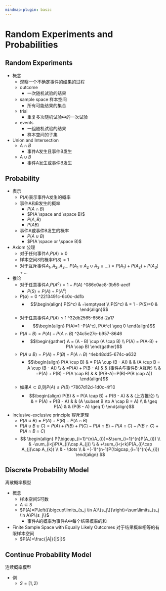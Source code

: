 ```yaml
---
mindmap-plugin: basic
---
```


# Random Experiments and Probabilities

## Random Experiments
- 概念
   - 观察一个不确定事件的结果的过程
   - outcome
      - 一次随机试验的结果
   - sample space
      样本空间
      - 所有可能结果的集合
   - trial
      - 重复多次随机试验中的一次试验
   - events
      - 一组随机试验的结果
      - 样本空间的子集
- Union and Intersection
   - $A \cap B$
      - 事件A发生且事件B发生
   - $A \cup B$
      - 事件A发生或事件B发生

## Probability
- 表示
   - $P(A)$表示事件A发生的概率
   - 事件A和B发生的概率
      - $P(A \cap B)$
      - $P(A \space and \space B)$
      - $P(A,B)$
      - $P(AB)$
   - 事件A或事件B发生的概率
      - $P(A \cup B)$
      - $P(A \space or \space B)$
- Axiom
   公理
   - 对于任何事件$A$,$P(A)\geq0$
   - 样本空间$S$的概率$P(S)=1$
   - 对于互斥事件$A_1,A_2,A_3\dots$
      $P(A_1 \cup A_2 \cup A_3 \cup \dots) = P(A_1) + P(A_2) + P(A_3) + \dots$
- 推论
   - 对于任意事件$A$,$P(A^{c})=1-P(A)$ ^086c0ac8-3b56-aedf
      - $P(S)=P(A)+P(A^c)$
   - $P(\emptyset)=0$ ^2213491c-6c0c-dd1b
      - $$\begin{align}
         P(S^c) & =\emptyset \\
         P(S^c) & = 1 - P(S)=0 &
         \end{align}$$
   - 对于任意事件$A$,$P(A)\leq 1$ ^32db2565-656d-2a17
      - $$\begin{align}
         P(A)=1 -P(A^c), P(A^c) \geq 0
         \end{align}$$
   - $P(A-B)=P(A)-P(A \cap B)$ ^24c5e27e-b957-8646
      - $$\begin{gather}
         A = (A - B) \cup (A \cap B) \\
         P(A) = P(A-B) + P(A \cap B)
         \end{gather}$$
   - $P(A \cup B) = P(A) + P(B) - P(A \cap B)$ ^4eb48dd5-674c-a632
      - $$\begin{align}
         P(A \cup B) & = P(A \cup (B - A)) &  & (A \cup B = A \cup (B - A)) \\
         & =P(A) + P(B - A) &  & (事件A与事件B-A互斥) \\
         & =P(A) + P(B) - P(A \cap B) &  & (P(B-A)=P(B)-P(B \cap A))
         \end{align}$$
   - 如果$A \subset B$,则$P(A) \leq P(B)$ ^7867d12d-1d0c-4f10
      - $$\begin{align}
         P(B) & = P(A \cap B) + P(B - A) &  & (上方推论) \\
         & = P(A) + P(B - A) &  & (A \subset B \to A \cap B = A) \\
         & \geq P(A) &  & (P(B - A) \geq 1)
         \end{align}$$
- Inclusive-exclusive principle
   容斥定理
   - $P(A \cup B) = P(A) + P(B) - P(A \cap B)$
   - $P(A \cup B \cup C) = P(A) + P(B) + P(C) - P(A \cap B) - P(A \cap C) - P(B \cap C) + P(A \cap B \cap C)$
   - $$
      \begin{align}
      P(\bigcup_{i=1}^{n}A_{i})=&\sum_{i=1}^{n}P(A_{i}) \\
      & -\sum_{i<j}P(A_{i}\cap A_{j}) \\
      & +\sum_{i<j<k}P(A_{i}\cap A_{j}\cap A_{k}) \\
      & - \dots \\
      & +(-1)^{n-1}P(\bigcap_{i=1}^{n}A_{i})
      \end{align}
      $$

## Discrete Probability Model
离散概率模型
- 概念
   - 样本空间S可数
   - $A \subset S$
   - $P(A)=P\left({\bigcup\limits_{s_j \in A}\{s_j\}}\right)=\sum\limits_{s_j \in A}P\{s_j\}$
      - 事件A的概率为事件A中每个结果概率的和
- Finite Sample Space with Equally Likely Outcomes
   对于结果概率相等的有限样本空间
   - $P(A)=\frac{|A|}{|S|}$

## Continue Probability Model
连续概率模型
- 例
   - $S=[1,2)$